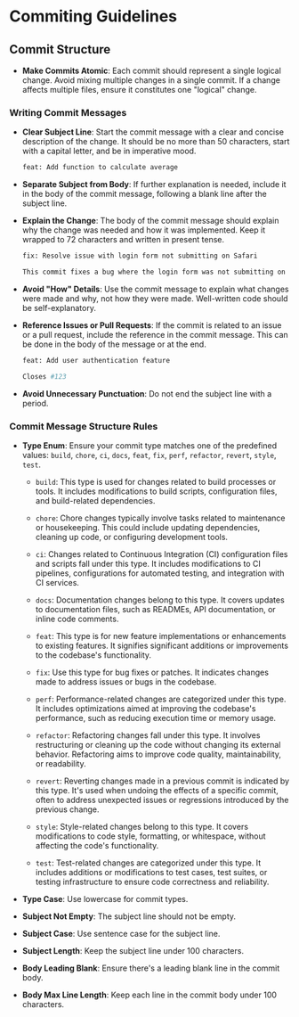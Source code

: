 # Commiting Guidelines

## Commit Structure

- **Make Commits Atomic**: Each commit should represent a single logical change. Avoid mixing multiple changes in a single commit. If a change affects multiple files, ensure it constitutes one "logical" change.

### Writing Commit Messages

- **Clear Subject Line**: Start the commit message with a clear and concise description of the change. It should be no more than 50 characters, start with a capital letter, and be in imperative mood.
  ```bash
  feat: Add function to calculate average
  ```
- **Separate Subject from Body**: If further explanation is needed, include it in the body of the commit message, following a blank line after the subject line.

- **Explain the Change**: The body of the commit message should explain why the change was needed and how it was implemented. Keep it wrapped to 72 characters and written in present tense.

  ```bash
  fix: Resolve issue with login form not submitting on Safari

  This commit fixes a bug where the login form was not submitting on Safari browsers. The issue was caused by an outdated event listener binding, which has been updated to the correct syntax.
  ```

- **Avoid "How" Details**: Use the commit message to explain what changes were made and why, not how they were made. Well-written code should be self-explanatory.

- **Reference Issues or Pull Requests**: If the commit is related to an issue or a pull request, include the reference in the commit message. This can be done in the body of the message or at the end.

  ```bash
  feat: Add user authentication feature

  Closes #123
  ```

- **Avoid Unnecessary Punctuation**: Do not end the subject line with a period.

### Commit Message Structure Rules

- **Type Enum**: Ensure your commit type matches one of the predefined values: `build`, `chore`, `ci`, `docs`, `feat`, `fix`, `perf`, `refactor`, `revert`, `style`, `test`.

  - `build`: This type is used for changes related to build processes or tools. It includes modifications to build scripts, configuration files, and build-related dependencies.

  - `chore`: Chore changes typically involve tasks related to maintenance or housekeeping. This could include updating dependencies, cleaning up code, or configuring development tools.

  - `ci`: Changes related to Continuous Integration (CI) configuration files and scripts fall under this type. It includes modifications to CI pipelines, configurations for automated testing, and integration with CI services.

  - `docs`: Documentation changes belong to this type. It covers updates to documentation files, such as READMEs, API documentation, or inline code comments.

  - `feat`: This type is for new feature implementations or enhancements to existing features. It signifies significant additions or improvements to the codebase's functionality.

  - `fix`: Use this type for bug fixes or patches. It indicates changes made to address issues or bugs in the codebase.

  - `perf`: Performance-related changes are categorized under this type. It includes optimizations aimed at improving the codebase's performance, such as reducing execution time or memory usage.

  - `refactor`: Refactoring changes fall under this type. It involves restructuring or cleaning up the code without changing its external behavior. Refactoring aims to improve code quality, maintainability, or readability.

  - `revert`: Reverting changes made in a previous commit is indicated by this type. It's used when undoing the effects of a specific commit, often to address unexpected issues or regressions introduced by the previous change.

  - `style`: Style-related changes belong to this type. It covers modifications to code style, formatting, or whitespace, without affecting the code's functionality.

  - `test`: Test-related changes are categorized under this type. It includes additions or modifications to test cases, test suites, or testing infrastructure to ensure code correctness and reliability.

- **Type Case**: Use lowercase for commit types.

- **Subject Not Empty**: The subject line should not be empty.

- **Subject Case**: Use sentence case for the subject line.

- **Subject Length**: Keep the subject line under 100 characters.

- **Body Leading Blank**: Ensure there's a leading blank line in the commit body.

- **Body Max Line Length**: Keep each line in the commit body under 100 characters.
